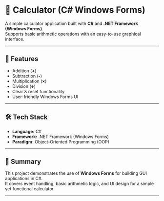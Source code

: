# 🧮 Calculator (C# Windows Forms)

A simple calculator application built with **C#** and **.NET Framework (Windows Forms)**.  
Supports basic arithmetic operations with an easy-to-use graphical interface.

---

## 🚀 Features

- Addition (**+**)  
- Subtraction (**-**)  
- Multiplication (**×**)  
- Division (**÷**)  
- Clear & reset functionality  
- User-friendly Windows Forms UI  

---

## 🛠️ Tech Stack

- **Language:** C#  
- **Framework:** .NET Framework (Windows Forms)  
- **Paradigm:** Object-Oriented Programming (OOP)  

---

## 📌 Summary

This project demonstrates the use of **Windows Forms** for building GUI applications in C#.  
It covers event handling, basic arithmetic logic, and UI design for a simple yet functional calculator.

---
